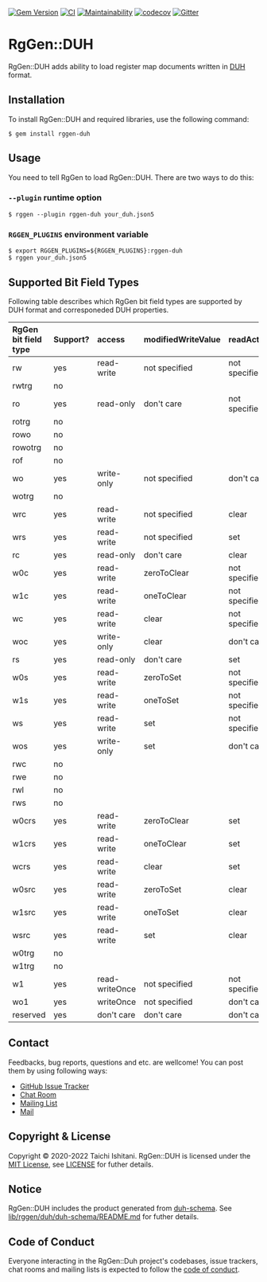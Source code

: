 [![Gem Version](https://badge.fury.io/rb/rggen-duh.svg)](https://badge.fury.io/rb/rggen-duh)
[![CI](https://github.com/rggen/rggen-duh/workflows/CI/badge.svg)](https://github.com/rggen/rggen-duh/actions?query=workflow%3ACI)
[![Maintainability](https://api.codeclimate.com/v1/badges/7a4090f4a7c21d29036c/maintainability)](https://codeclimate.com/github/rggen/rggen-duh/maintainability)
[![codecov](https://codecov.io/gh/rggen/rggen-duh/branch/master/graph/badge.svg)](https://codecov.io/gh/rggen/rggen-duh)
[![Gitter](https://badges.gitter.im/rggen/rggen.svg)](https://gitter.im/rggen/rggen?utm_source=badge&utm_medium=badge&utm_campaign=pr-badge)

# RgGen::DUH

RgGen::DUH adds ability to load register map documents written in [DUH](https://github.com/sifive/duh) format.

## Installation

To install RgGen::DUH and required libraries, use the following command:

```
$ gem install rggen-duh
```

## Usage

You need to tell RgGen to load RgGen::DUH. There are two ways to do this:

### `--plugin` runtime option

```
$ rggen --plugin rggen-duh your_duh.json5
```

### `RGGEN_PLUGINS` environment variable

```
$ export RGGEN_PLUGINS=${RGGEN_PLUGINS}:rggen-duh
$ rggen your_duh.json5
```

## Supported Bit Field Types

Following table describes which RgGen bit field types are supported by DUH format and corresponeded DUH properties.

| RgGen bit field type | Support? | access         | modifiedWriteValue | readAction    | reserved |
|:---------------------|:---------|:---------------|:-------------------|:--------------|:---------|
| rw                   | yes      | read-write     | not specified      | not specified | no       |
| rwtrg                | no       |                |                    |               |          |
| ro                   | yes      | read-only      | don't care         | not specified | no       |
| rotrg                | no       |                |                    |               |          |
| rowo                 | no       |                |                    |               |          |
| rowotrg              | no       |                |                    |               |          |
| rof                  | no       |                |                    |               |          |
| wo                   | yes      | write-only     | not specified      | don't care    | no       |
| wotrg                | no       |                |                    |               |          |
| wrc                  | yes      | read-write     | not specified      | clear         | no       |
| wrs                  | yes      | read-write     | not specified      | set           | no       |
| rc                   | yes      | read-only      | don't care         | clear         | no       |
| w0c                  | yes      | read-write     | zeroToClear        | not specified | no       |
| w1c                  | yes      | read-write     | oneToClear         | not specified | no       |
| wc                   | yes      | read-write     | clear              | not specified | no       |
| woc                  | yes      | write-only     | clear              | don't care    | no       |
| rs                   | yes      | read-only      | don't care         | set           | no       |
| w0s                  | yes      | read-write     | zeroToSet          | not specified | no       |
| w1s                  | yes      | read-write     | oneToSet           | not specified | no       |
| ws                   | yes      | read-write     | set                | not specified | no       |
| wos                  | yes      | write-only     | set                | don't care    | no       |
| rwc                  | no       |                |                    |               |          |
| rwe                  | no       |                |                    |               |          |
| rwl                  | no       |                |                    |               |          |
| rws                  | no       |                |                    |               |          |
| w0crs                | yes      | read-write     | zeroToClear        | set           | no       |
| w1crs                | yes      | read-write     | oneToClear         | set           | no       |
| wcrs                 | yes      | read-write     | clear              | set           | no       |
| w0src                | yes      | read-write     | zeroToSet          | clear         | no       |
| w1src                | yes      | read-write     | oneToSet           | clear         | no       |
| wsrc                 | yes      | read-write     | set                | clear         | no       |
| w0trg                | no       |                |                    |               |          |
| w1trg                | no       |                |                    |               |          |
| w1                   | yes      | read-writeOnce | not specified      | not specified | no       |
| wo1                  | yes      | writeOnce      | not specified      | don't care    | no       |
| reserved             | yes      | don't care     | don't care         | don't care    | yes      |

## Contact

Feedbacks, bug reports, questions and etc. are wellcome! You can post them by using following ways:

* [GitHub Issue Tracker](https://github.com/rggen/rggen-duh/issues)
* [Chat Room](https://gitter.im/rggen/rggen)
* [Mailing List](https://groups.google.com/d/forum/rggen)
* [Mail](mailto:rggen@googlegroups.com)

## Copyright & License

Copyright &copy; 2020-2022 Taichi Ishitani. RgGen::DUH is licensed under the [MIT License](https://opensource.org/licenses/MIT), see [LICENSE](LICENSE) for futher details.

## Notice

RgGen::DUH includes the product generated from [duh-schema](https://github.com/sifive/duh-schema).
See [lib/rggen/duh/duh-schema/README.md](lib/rggen/duh/duh-schema/README.md) for futher details.

## Code of Conduct

Everyone interacting in the RgGen::Duh project's codebases, issue trackers, chat rooms and mailing lists is expected to follow the [code of conduct](https://github.com/rggen/rggen-duh/blob/master/CODE_OF_CONDUCT.md).
